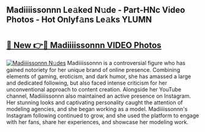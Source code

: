 ## Madiiiissonnn Le𝚊ked N𝚞de - Part-HNc Video Photos - Hot Onlyf𝚊ns Le𝚊ks YLUMN

# <h2><a href="http://ab43002.deff.icu/?id=Madiiiissonnn">🔗 New 👉🔴 Madiiiissonnn VIDEO Photos</a></h2>

[![Madiiiissonnn N𝚞des](https://i.imgur.com/rIISA9y.gif)](http://ab43002.deff.icu/?id=Madiiiissonnn)
Madiiiissonnn is a controversial figure who has gained notoriety for her unique brand of online presence. Combining elements of gaming, eroticism, and dark humor, she has amassed a large and dedicated following, but also faced intense criticism for her unconventional approach to content creation. Alongside her YouTube channel, Madiiiissonnn also maintained an active presence on Instagram. Her stunning looks and captivating personality caught the attention of modeling agencies, and she began working as a model. Madiiiissonnn's Instagram following continued to grow, and she used the platform to engage with her fans, share her experiences, and showcase her modeling work.
